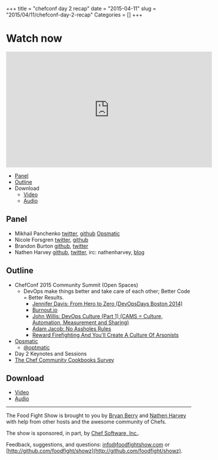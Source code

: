 +++
title = "chefconf day 2 recap"
date = "2015-04-11"
slug = "2015/04/11/chefconf-day-2-recap"
Categories = []
+++

# Watch now

<iframe width="560" height="315" src="https://www.youtube.com/embed/VQlPIGurNP0" frameborder="0" allowfullscreen></iframe>

* [Panel](http://foodfightshow.org/2015/04/chefconf-day-2-recap.html#panel)
* [Outline](http://foodfightshow.org/2015/04/chefconf-day-2-recap.html#outline)
* Download
  * [Video](http://youtu.be/VQlPIGurNP0)
  * [Audio](http://traffic.libsyn.com/foodfight/FFS090ChefConf2015Day2Recap.mp3)

Panel<a name="panel"></a>
-----
* Mikhail Panchenko [twitter](https://twitter.com/mihasya), [github](https://github.com/mihasya) [Opsmatic](https://opsmatic.com/)
* Nicole Forsgren [twitter](https://twitter.com/nicolefv), [github](https://github.com/nicolefv)
* Brandon Burton [github](http://github.com/solarce), [twitter](https://twitter.com/solarce)
* Nathen Harvey [github](http://github.com/nathenharvey), [twitter](http://twitter.com/nathenharvey), irc: nathenharvey, [blog](http://nathenharvey.com)

<!-- more -->

Outline<a name="outline"></a>
-------

* ChefConf 2015 Community Summit (Open Spaces)
  * DevOps make things better and take care of each other; Better Code = Better Results.
    * [Jennifer Davis: From Hero to Zero (DevOpsDays Boston 2014)](https://vimeo.com/104252736)
    * [Burnout.io](http://burnout.io/)
    * [John Willis: DevOps Culture (Part 1) (CAMS = Culture, Automation, Measurement and Sharing)](http://itrevolution.com/devops-culture-part-1/)
    * [Adam Jacob: No Assholes Rules](https://www.youtube.com/watch?v=Ad_yUBslqzo)
    * [Reward Firefighting And You'll Create A Culture Of Arsonists](http://www.forbes.com/sites/johnkotter/2013/07/29/reward-firefighting-and-youll-create-a-culture-of-arsonists/)
* [Opsmatic](https://opsmatic.com/)
  * [@optmatic](https://twitter.com/opsmatic)
* Day 2 Keynotes and Sessions
* [The Chef Community Cookbooks Survey](https://www.surveymonkey.com/s/chefconf2015-cookbook-survey)

Download
--------
* [Video](http://youtu.be/VQlPIGurNP0)
* [Audio](http://traffic.libsyn.com/foodfight/FFS090ChefConf2015Day2Recap.mp3)

<hr />

The Food Fight Show is brought to you by [Bryan Berry](https://twitter.com/bryanwb) and [Nathen Harvey](https://twitter.com/nathenharvey) with help from other hosts and the awesome community of Chefs.

The show is sponsored, in part, by [Chef Software, Inc.](http://chef.io).

Feedback, suggestions, and questions:  [info@foodfightshow.com](mailto:info@foodfightshow.com) or  [http://github.com/foodfight/showz](http://github.com/foodfight/showz).
